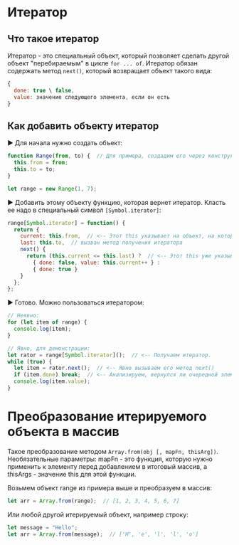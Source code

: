 # Итератор

## Что такое итератор

Итератор - это специальный объект, который позволяет сделать другой объект "перебираемым" в цикле `for ... of`. Итератор обязан содержать метод `next()`, который возвращает объект такого вида:

```javascript
{
  done: true \ false,
  value: значение следующего элемента, если он есть
}
```

## Как добавить объекту итератор

► Для начала нужно создать объект:

```javascript
function Range(from, to) {  // Для примера, создадим его через конструктор.
  this.from = from;
  this.to = to;
}

let range = new Range(1, 7);
```

► Добавить этому объекту функцию, которая вернет итератор. Класть ее надо в специальный символ `[Symbol.iterator]`:

```javascript
range[Symbol.iterator] = function() {
  return {
    current: this.from,  // <-- Этот this указывает на объект, на котором
    last: this.to,  // вызван метод получения итератора
    next() {
      return (this.current <= this.last) ?  // <-- Этот this уже указывает на сам итератор
        { done: false, value: this.current++ } :
        { done: true }
    }
  };
};
```

► Готово. Можно пользоваться итератором:

```javascript
// Неявно:
for (let item of range) {
  console.log(item);
}

// Явно, для демонстрации:
let rator = range[Symbol.iterator]();  // <-- Получаем итератор.
while (true) {
  let item = rator.next();  // <-- Явно вызываем его метод next()
  if (item.done) break;  // <-- Анализируем, вернулся ли очередной элемент.
  console.log(item.value);
}
```

# Преобразование итерируемого объекта в массив

Такое преобразование методом `Array.from(obj [, mapFn, thisArg])`. Необязательные параметры: mapFn - это функция, которую нужно применить к элементу перед добавлением в итоговый массив, а thisArgs - значение this для этой функции.

Возьмем объект range из примера выше и преобразуем в массив:

```javascript
let arr = Array.from(range);  // [1, 2, 3, 4, 5, 6, 7]
```

Или любой другой итерируемый объект, например строку:

```javascript
let message = "Hello";
let arr = Array.from(message);  // ['H', 'e', 'l', 'l', 'o']
```

